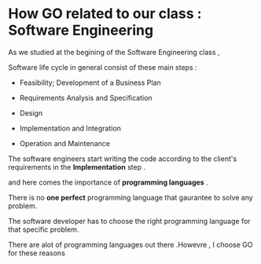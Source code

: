 
# How GO related to our class : Software Engineering

As we studied at the begining of the Software Engineering class ,

Software life cycle in general  consist of these main steps : 

* Feasibility; Development of a Business Plan

* Requirements Analysis and Specification

* Design

* Implementation and Integration

* Operation and Maintenance

The software engineers start writing the code according to the client's requirements in the **Implementation** step .

and here comes the importance of  **programming languages** .

There is no **one perfect** programming language that gaurantee to solve any problem.

The software developer has to choose the right programming language for that specific problem.

There are alot of programming languages out there .Howevre , I choose GO for these reasons 

